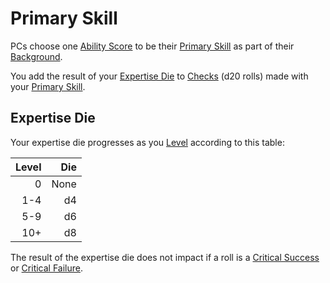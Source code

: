 # Primary Skill

PCs choose one [Ability Score](../The%20Ability%20Scores/Ability%20Scores.md) to be their [Primary Skill](Primary%20Skill.md) as part of their [Background](Background.md).

You add the result of your [Expertise Die](#Expertise%20Die) to [Checks](../../Game%20Procedures/Core%20Procedures/Check.md) (d20 rolls) made with your [Primary Skill](Primary%20Skill.md).

## Expertise Die

Your expertise die progresses as you [Level](../Derived%20Statistics/Level.md) according to this table:

| Level |  Die |
| ----: | ---: |
|     0 | None |
|   1-4 |   d4 |
|   5-9 |   d6 |
|   10+ |   d8 |

The result of the expertise die does not impact if a roll is a [Critical Success](../../Game%20Procedures/Die%20Rolling%20Mechanics/Critical%20Success.md) or [Critical Failure](../../Game%20Procedures/Die%20Rolling%20Mechanics/Critical%20Failure.md).
